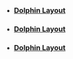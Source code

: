* ### [Dolphin Layout](md-files/affinity.md)
* ### [Dolphin Layout](md-files/contexts.md)
* ### [Dolphin Layout](md-files/namespace-termintaing.md)